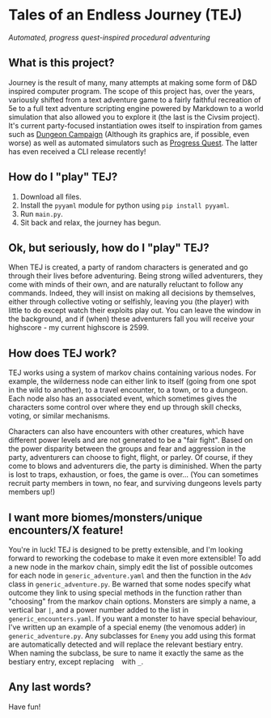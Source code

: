 # Tales of an Endless Journey (TEJ)
_Automated, progress quest-inspired procedural adventuring_

## What is this project?
Journey is the result of many, many attempts at making some form of D&D inspired computer program. The scope of this project has, over the years, variously shifted from a text adventure game to a fairly faithful recreation of 5e to a full text adventure scripting engine powered by Markdown to a world simulation that also allowed you to explore it (the last is the Civsim project). It's current party-focused instantiation  owes itself to inspiration from games such as [Dungeon Campaign](https://www.mobygames.com/game/dungeon-campaign) (Although its graphics are, if possible, even worse) as well as automated simulators such as [Progress Quest](http://progressquest.com/). The latter has even received a CLI release recently!

## How do I "play" TEJ?
1. Download all files.
2. Install the `pyyaml` module for python using `pip install pyyaml`.
3. Run `main.py`.
4. Sit back and relax, the journey has begun.

## Ok, but seriously, how do I "play" TEJ?
When TEJ is created, a party of random characters is generated and go through their lives before adventuring. Being strong willed adventurers, they come with minds of their own, and are naturally reluctant to follow any commands. Indeed, they will insist on making all decisions by themselves, either through collective voting or selfishly, leaving you (the player) with little to do except watch their exploits play out. You can leave the window in the background, and if (when) these adventurers fall you will receive your highscore - my current highscore is 2599.

## How does TEJ work?
TEJ works using a system of markov chains containing various nodes. For example, the wilderness node can either link to itself (going from one spot in the wild to another), to a travel encounter, to a town, or to a dungeon. Each node also has an associated event, which sometimes gives the characters some control over where they end up through skill checks, voting, or similar mechanisms.

Characters can also have encounters with other creatures, which have different power levels and are not generated to be a "fair fight". Based on the power disparity between the groups and fear and aggression in the party, adventurers can choose to fight, flight, or parley. Of course, if they come to blows and adventurers die, the party is diminished. When the party is lost to traps, exhaustion, or foes, the game is over... (You can sometimes recruit party members in town, no fear, and surviving dungeons levels party members up!)

## I want more biomes/monsters/unique encounters/X feature!
You're in luck! TEJ is designed to be pretty extensible, and I'm looking forward to reworking the codebase to make it even more extensible! To add a new node in the markov chain, simply edit the list of possible outcomes for each node in `generic_adventure.yaml` and then the function in the `Adv` class in `generic_adventure.py`. Be warned that some nodes specify what outcome they link to using special methods in the function rather than "choosing" from the markov chain options. Monsters are simply a name, a vertical bar `|`, and a power number added to the list in `generic_encounters.yaml`. If you want a monster to have special behaviour, I've written up an example of a special enemy (the venomous adder) in `generic_adventure.py`. Any subclasses for `Enemy` you add using this format are automatically detected and will replace the relevant bestiary entry. When naming the subclass, be sure to name it exactly the same as the bestiary entry, except replacing ` ` with `_`.

## Any last words?
Have fun!
